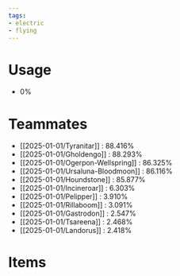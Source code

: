 ```yaml
---
tags:
- electric
- flying
---
```

# Usage
- 0%
# Teammates
- [[2025-01-01/Tyranitar]] : 88.416%
- [[2025-01-01/Gholdengo]] : 88.293%
- [[2025-01-01/Ogerpon-Wellspring]] : 86.325%
- [[2025-01-01/Ursaluna-Bloodmoon]] : 86.116%
- [[2025-01-01/Houndstone]] : 85.877%
- [[2025-01-01/Incineroar]] : 6.303%
- [[2025-01-01/Pelipper]] : 3.910%
- [[2025-01-01/Rillaboom]] : 3.091%
- [[2025-01-01/Gastrodon]] : 2.547%
- [[2025-01-01/Tsareena]] : 2.468%
- [[2025-01-01/Landorus]] : 2.418%
# Items